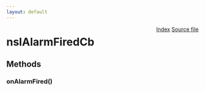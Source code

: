 ```yaml
---
layout: default
---
```

<div class='links' style='float:right'><a href="../index.html">Index</a>
<a href="http://dxr.mozilla.org/mozilla-central/source/dom/alarm/nsIAlarmHalService.idl">Source file</a>
</div>

# nsIAlarmFiredCb #

## Methods ##

### onAlarmFired() ###
